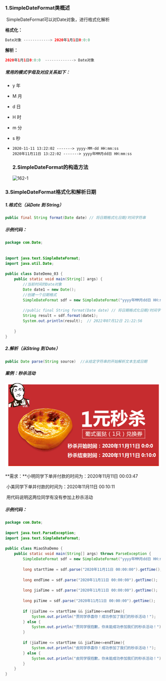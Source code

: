 ### 1.SimpleDateFormat类概述

​		SimpleDateFormat可以对Date对象，进行格式化解析

**格式化：**

```java
Date对象 ------------> 2020年1月1日0:0:0
```

**解析：**

```java
2020年1月1日0:0:0  -------------> Date对象
```

##### 常用的模式字母及对应关系如下：

- y      年

- M    月

- d     日

- H     时

- m    分

- s      秒

- ```
  2020-11-11 13:22:02 -------> yyyy-MM-dd HH:mm:ss
  2020年11月11日 13:22:02 -------> yyyy年MM月dd日 HH:mm:ss
  ```

  ### 2.SimpleDateFormat的构造方法

  ![162-1](img/162-1.png)

### 3.SimpleDateFormat格式化和解析日期

##### 	1.格式化（从Date 到 String）

```java
public final String format(Date date) // 将日期格式化日期/时间字符串
```

##### 示例代码：

```java
package com.Date;


import java.text.SimpleDateFormat;
import java.util.Date;

public class DateDemo_03 {
    public static void main(String[] args) {
        //当前时间的Date对象
        Date date1 = new Date();
        //创建一个日期格式
        SimpleDateFormat sdf = new SimpleDateFormat("yyyy年MM月dd日 HH:mm:ss");

        //public final String format(Date date) // 将日期格式化日期/时间字符串
        String result = sdf.format(date1);
        System.out.println(result);  // 2022年07月12日 21:22:56

    }
}
```



##### 	2.解析（从String 到 Date）

```java
public Date parse(String source)  //从给定字符串的开始解析文本生成日期
```

##### 案例：秒杀活动

![162-2](img/162-2.png)

**需求：**小明同学下单并付款的时间为：2020年11月11日 00:03:47

​			小美同学下单并付款的时间为：2020年11月11日 00:10:11

​			用代码说明这两位同学有没有参加上秒杀活动

##### 示例代码：

```java
package com.Date;

import java.text.ParseException;
import java.text.SimpleDateFormat;

public class MiaoShaDemo {
    public static void main(String[] args) throws ParseException {
        SimpleDateFormat sdf = new SimpleDateFormat("yyyy年MM月dd日 HH:mm:ss");

        long startTime = sdf.parse("2020年11月11日 00:00:00").getTime();

        long endTime = sdf.parse("2020年11月11日 00:00:00").getTime();

        long jiaTime = sdf.parse("2020年11月11日 00:00:00").getTime();

        long piTime = sdf.parse("2020年11月11日 00:00:00").getTime();

        if (jiaTime <= startTime && jiaTime<=endTime){
            System.out.println("贾同学恭喜你！成功参加了我们的秒杀活动！");
        } else {
            System.out.println("贾同学很抱歉，你未能成功参加我们的秒杀活动！");
        }

        if (jiaTime <= startTime && jiaTime<=endTime){
            System.out.println("皮同学恭喜你！成功参加了我们的秒杀活动！");
        } else {
            System.out.println("皮同学很抱歉，你未能成功参加我们的秒杀活动！");
        }
    }
}
```
